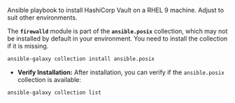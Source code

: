 Ansible playbook to install HashiCorp Vault on a RHEL 9 machine. Adjust to suit other environments. 


The **`firewalld`** module is part of the **`ansible.posix`** collection, which may not be installed by default in your environment. You need to install the collection if it is missing.

```bash 
ansible-galaxy collection install ansible.posix
```
- **Verify Installation:** After installation, you can verify if the `ansible.posix` collection is available:

```bash
ansible-galaxy collection list
```
